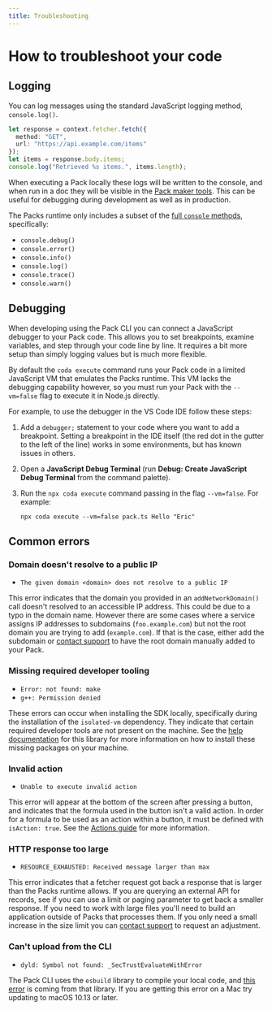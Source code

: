 ```yaml
---
title: Troubleshooting
---
```


# How to troubleshoot your code

## Logging

You can log messages using the standard JavaScript logging method, `console.log()`.

```ts
let response = context.fetcher.fetch({
  method: "GET",
  url: "https://api.example.com/items"
});
let items = response.body.items;
console.log("Retrieved %s items.", items.length);
```

When executing a Pack locally these logs will be written to the console, and when run in a doc they will be visible in the [Pack maker tools][pmt]. This can be useful for debugging during development as well as in production.

The Packs runtime only includes a subset of the [full `console` methods][mdn_console], specifically:

- `console.debug()`
- `console.error()`
- `console.info()`
- `console.log()`
- `console.trace()`
- `console.warn()`


## Debugging

When developing using the Pack CLI you can connect a JavaScript debugger to your Pack code. This allows you to set breakpoints, examine variables, and step through your code line by line. It requires a bit more setup than simply logging values but is much more flexible.

By default the `coda execute` command runs your Pack code in a limited JavaScript VM that emulates the Packs runtime. This VM lacks the debugging capability however, so you must run your Pack with the `--vm=false` flag to execute it in Node.js directly.

For example, to use the debugger in the VS Code IDE follow these steps:

1.  Add a `debugger;` statement to your code where you want to add a breakpoint. Setting a breakpoint in the IDE itself (the red dot in the gutter to the left of the line) works in some environments, but has known issues in others.
1.  Open a **JavaScript Debug Terminal** (run **Debug: Create JavaScript Debug Terminal** from the command palette).
1.  Run the `npx coda execute` command passing in the flag `--vm=false`. For example:

    ```npx coda execute --vm=false pack.ts Hello "Eric"```


## Common errors

### Domain doesn't resolve to a public IP

- `The given domain <domain> does not resolve to a public IP`

This error indicates that the domain you provided in an `addNetworkDomain()` call doesn't resolved to an accessible IP address. This could be due to a typo in the domain name. However there are some cases where a service assigns IP addresses to subdomains (`foo.example.com`) but not the root domain you are trying to add (`example.com`). If that is the case, either add the subdomain or [contact support][support] to have the root domain manually added to your Pack.


### Missing required developer tooling

- `Error: not found: make`
- `g++: Permission denied`

These errors can occur when installing the SDK locally, specifically during the installation of the `isolated-vm` dependency. They indicate that certain required developer tools are not present on the machine. See the [help documentation][isolated_vm_requirements] for this library for more information on how to install these missing packages on your machine.


### Invalid action

- `Unable to execute invalid action`

This error will appear at the bottom of the screen after pressing a button, and indicates that the formula used in the button isn't a valid action. In order for a formula to be used as an action within a button, it must be defined with `isAction: true`. See the [Actions guide][actions_create] for more information.


### HTTP response too large

<!-- https://golinks.io/bug/22358 -->

- `RESOURCE_EXHAUSTED: Received message larger than max`

This error indicates that a fetcher request got back a response that is larger than the Packs runtime allows. If you are querying an external API for records, see if you can use a limit or paging parameter to get back a smaller response. If you need to work with large files you'll need to build an application outside of Packs that processes them. If you only need a small increase in the size limit you can [contact support][support] to request an adjustment.


### Can't upload from the CLI

- `dyld: Symbol not found: _SecTrustEvaluateWithError`

The Pack CLI uses the `esbuild` library to compile your local code, and [this error][esbuild_error] is coming from that library. If you are getting this error on a Mac try updating to macOS 10.13 or later.


[mdn_console]: https://developer.mozilla.org/en-US/docs/Web/API/console
[support]: ../../support/index.md
[isolated_vm_requirements]: https://github.com/laverdet/isolated-vm#requirements
[actions_create]: ../blocks/actions.md#creating-actions
[pmt]: pack-maker-tools.md
[esbuild_error]: https://github.com/evanw/esbuild/issues/2183
